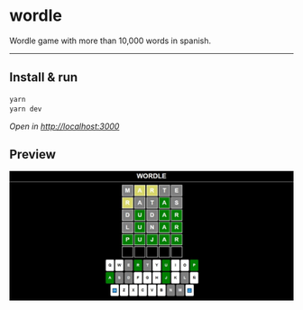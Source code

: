 # wordle

Wordle game with more than 10,000 words in spanish.

---

## Install & run

```sh
yarn
yarn dev
```

*Open in <http://localhost:3000>*

## Preview

![picture](picture.jpg)

